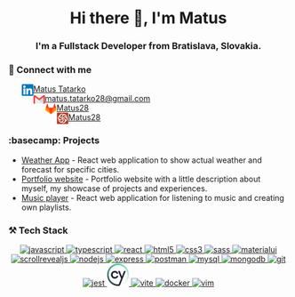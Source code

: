 <h1 align="center">Hi there 👋, I'm Matus</h1>

<h3 align="center">I'm a Fullstack Developer from Bratislava, Slovakia.</h3>

### 🤝 Connect with me
<ul style="list-style-type: none">
  <li><a href="https://www.linkedin.com/in/mat%C3%BA%C5%A1-tatarko-a71111164/"><img align="left" src="images/linkedin.png" alt="Matus Tatarko | LinkedIn" width="21px"/> Matus Tatarko</a></li>
  <li><a href="mailto:matus.tatarko28@gmail.com" type="email"><img align="left" src="images/gmail.png" alt="Matus Tatarko | Gmail" width="21px"/>matus.tatarko28@gmail.com</a></li>
  <li><a href="https://gitlab.com/Matus28"><img align="left" src="images/gitlab.png" alt="Matus Tatarko | GitLab" width="21px"/>Matus28</a></li>
  <li><a href="https://www.codewars.com/users/Matus28"><img align="left" src="images/codewars.svg" alt="Matus Tatarko | Codewars" width="21px"/>Matus28</a></li>
</ul>

### :basecamp: Projects
- [Weather App](https://github.com/Matus28/Weather-web-application) - React web application to show actual weather and forecast for specific cities.
- [Portfolio website](https://github.com/Matus28/Matus28.github.io) - Portfolio website with a little description about myself, my showcase of projects and experiences.
- [Music player](https://github.com/Matus28/Music-player) - React web application for listening to music and creating own playlists.

### :hammer_and_pick: Tech Stack
<p align="center">
  </a>
    <a href="https://developer.mozilla.org/en-US/docs/Web/JavaScript" target="_blank" rel="noreferrer">
    <img src="https://skillicons.dev/icons?i=js" alt="javascript" width="40" height="40"/>
  </a>
  <a href="https://www.typescriptlang.org/" target="_blank" rel="noreferrer">
    <img src="https://skillicons.dev/icons?i=ts" alt="typescript" width="40" height="40"/>
  </a>
  <a href="https://reactjs.org/" target="_blank" rel="noreferrer">
    <img src="https://skillicons.dev/icons?i=react" alt="react" width="40" height="40"/>
  <a href="https://www.w3.org/html/" target="_blank" rel="noreferrer">
    <img src="https://skillicons.dev/icons?i=html" alt="html5" width="40" height="40"/>
  </a>
  <a href="https://www.w3schools.com/css/" target="_blank" rel="noreferrer">
    <img src="https://skillicons.dev/icons?i=css" alt="css3" width="40" height="40"/>
  </a>
  <a href="https://sass-lang.com" target="_blank" rel="noreferrer">
    <img src="https://skillicons.dev/icons?i=sass" alt="sass" width="40" height="40"/>
  </a>
  <a href="https://mui.com/" target="_blank" rel="noreferrer">
    <img src="https://skillicons.dev/icons?i=materialui" alt="materialui" width="40" height="40"/>
  </a>    
  <a href="https://scrollrevealjs.org/" target="_blank" rel="noreferrer">
    <img src="https://scrollrevealjs.org/img/logomark.svg" alt="scrollrevealjs" width="40" height="40"/>
  </a>      
  <a href="https://nodejs.org" target="_blank" rel="noreferrer">
    <img src="https://skillicons.dev/icons?i=nodejs" alt="nodejs" width="40" height="40"/>
  </a>
  <a href="https://expressjs.com" target="_blank" rel="noreferrer">
    <img src="https://skillicons.dev/icons?i=expressjs" alt="express" width="40" height="40"/>
  </a>
  <a href="https://www.postman.com/" target="_blank" rel="noreferrer">
    <img src="https://skillicons.dev/icons?i=postman" alt="postman" width="40" height="40"/>
  </a>
  <a href="https://www.mysql.com/" target="_blank" rel="noreferrer">
    <img src="https://skillicons.dev/icons?i=mysql" alt="mysql" width="40" height="40"/>
  </a>
  <a href="https://www.mongodb.com/" target="_blank" rel="noreferrer">
    <img src="https://skillicons.dev/icons?i=mongodb" alt="mongodb" width="40" height="40"/>
  </a>
  <a href="https://git-scm.com/" target="_blank" rel="noreferrer">
    <img src="https://skillicons.dev/icons?i=git" alt="git" width="40" height="40"/>
  </a>
  <a href="https://jestjs.io/" target="_blank" rel="noreferrer">
    <img src="https://skillicons.dev/icons?i=jest" alt="jest" width="40" height="40"/>
  </a>
  <a href="https://www.cypress.io/" target="_blank" rel="noreferrer">
    <img src="images/cypress.png" alt="cypress" width="40" height="40"/>
  </a>
  <a href="https://vitejs.dev/" target="_blank" rel="noreferrer">
    <img src="https://skillicons.dev/icons?i=vite" alt="vite" width="40" height="40"/>
  </a>
  <a href="https://www.docker.com/" target="_blank" rel="noreferrer">
    <img src="https://skillicons.dev/icons?i=docker" alt="docker" width="40" height="40"/>
  </a>
  <a href="https://www.vim.org/" target="_blank" rel="noreferrer">
    <img src="https://skillicons.dev/icons?i=vim" alt="vim" width="40" height="40"/>
  </a>
</p>


<!-- ![snake animation](https://github.com/Matus28/Matus28/blob/output/github-contribution-grid-snake2.svg) -->

<!-- [![Matust Tatarko](images/linkedin.png) LinkedIn]([https://www.linkedin.com/](https://www.linkedin.com/in/mat%C3%BA%C5%A1-tatarko-a71111164/)) -->

<!-- Here are some ideas to get you started:

- 🔭 I’m currently working on ...
- 🌱 I’m currently learning ...
- 👯 I’m looking to collaborate on ...
- 🤔 I’m looking for help with ...
- 💬 Ask me about ...
- 📫 How to reach me: ...
- 😄 Pronouns: ...
- ⚡ Fun fact: ...
-->
